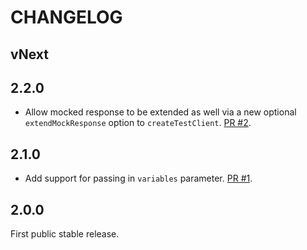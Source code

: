 # CHANGELOG

## vNext

## 2.2.0

- Allow mocked response to be extended as well via a new optional `extendMockResponse` option to `createTestClient`. [PR #2](https://github.com/zapier/apollo-server-integration-testing/pull/2).

## 2.1.0

- Add support for passing in `variables` parameter. [PR #1](https://github.com/zapier/apollo-server-integration-testing/pull/1).

## 2.0.0

First public stable release.
